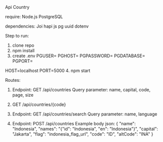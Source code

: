 Api Country 

require:
Node.js
PostgreSQL

dependencies:
Joi
hapi js
pg
uuid
dotenv

Step to run:
1. clone repo
2. npm install
3. create .env
  PGUSER=
  PGHOST=
  PGPASSWORD=
  PGDATABASE=
  PGPORT=

  HOST=localhost
  PORT=5000
4. npm start

Routes:

1. Endpoint: GET /api/countries
   Query parameter: name, capital, code, page, size

2. GET /api/countries/{code}

3. Endpoint: GET /api/countries/search
   Query parameter: name, language

4. Endpoint: POST /api/countries
   Example body json:
   {
    "name": "Indonesia",
    "names": "{\"id\": \"Indonesia\", \"en\": \"Indonesia\"}",
    "capital": "Jakarta",
    "flag": "indonesia_flag_url",
    "code": "ID",
    "altCode": "INA"
  }

